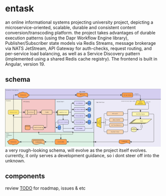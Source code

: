 # entask
an online informational systems projecting university project, depicting a microservice-oriented, scalable, durable and consistent content conversion/transcoding platform. the project takes advantages of durable execution patterns (using the Dapr Workflow Engine library), Publisher/Subscriber state models via Redis Streams, message brokerage via NATS JetStream, API Gateway for auth-checks, request routing, and per-service load balancing, as well as a Service Discovery pattern (implemented using a shared Redis cache registry). The frontend is built in Angular, version 19.

## schema
![entask-diagram](docs/entask-diagram.jpg)
a very rough-looking schema, will evolve as the project itself evolves. currently, it only serves a development guidance, so i dont steer off into the unknown.


## components
review [TODO](./todo.md) for roadmap, issues & etc
